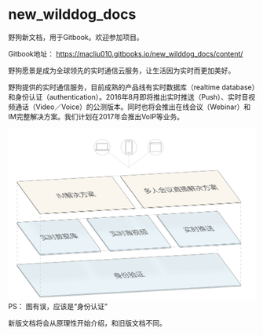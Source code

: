 # new_wilddog_docs

野狗新文档，用于Gitbook。欢迎参加项目。

Gitbook地址：  https://macliu010.gitbooks.io/new_wilddog_docs/content/

野狗愿景是成为全球领先的实时通信云服务，让生活因为实时而更加美好。

野狗提供的实时通信服务，目前成熟的产品线有实时数据库（realtime database）和身份认证（authentication）。2016年8月即将推出实时推送（Push）、实时音视频通话（Video／Voice）的公测版本。同时也将会推出在线会议（Webinar）和IM完整解决方案。我们计划在2017年会推出VoIP等业务。

![](a.png)
           PS： 图有误，应该是“身份认证”


新版文档将会从原理性开始介绍，和旧版文档不同。
